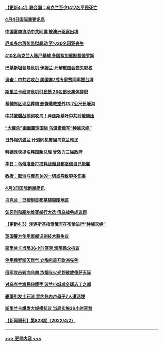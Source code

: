 #### [【更新4.4】联合国：乌克兰至少1417名平民死亡](../pages/prog202/a103391371.md?t=04041901) 
#### [4月4日国际重要讯息](../pages/prog202/a103391402.md?t=04041901) 
#### [中国富商协助中共间谍 被澳洲驱逐出境](../pages/prog202/a103391395.md?t=04041901) 
#### [厄瓜多尔再传监狱暴动 至少20名囚犯丧生](../pages/prog202/a103391386.md?t=04041901) 
#### [410名乌克兰人陈尸基辅 多国拟加重制裁俄罗斯](../pages/prog202/a103391346.md?t=04041901) 
#### [巴基斯坦领导危机 伊姆兰·汗解散国会丧失职权](../pages/prog202/a103391333.md?t=04041901) 
#### [调查：中共若攻台 美国逾7成专家赞同军援台湾](../pages/prog202/a103391302.md?t=04041901) 
#### [斯里兰卡经济危机引民愤 26名部长集体辞职](../pages/prog202/a103391318.md?t=04041901) 
#### [基辅郊区现乱葬岗 影像曝教堂外13.7公尺长壕沟](../pages/prog202/a103391296.md?t=04041901) 
#### [中共被爆战前网攻乌！泽连斯基吁中共对俄施压](../pages/prog202/a103391050.md?t=04041901) 
#### [“大屠杀”画面震惊国际 乌谴责俄军“种族灭绝”](../pages/prog202/a103391077.md?t=04041901) 
#### [日外相访波兰 计划同机带回乌克兰难民](../pages/prog202/a103391053.md?t=04041901) 
#### [韩德洙获提名韩国新总理 曾效力三届政府](../pages/prog202/a103391048.md?t=04041901) 
#### [华日：乌俄准备打损耗战而且都坚信自己能赢](../pages/prog202/a103391019.md?t=04041901) 
#### [教授：取消与俄有关的一切或导致更多伤害](../pages/prog202/a103390984.md?t=04041901) 
#### [4月3日国际新闻简讯](../pages/prog202/a103390895.md?t=04041901) 
#### [乌克兰：已控制首都基辅周围地区](../pages/prog202/a103390899.md?t=04041901) 
#### [匈牙利和塞尔维亚举行大选 俄乌战争成议题](../pages/prog202/a103390906.md?t=04041901) 
#### [【更新4.3】泽连斯基指责俄军在布恰进行“种族灭绝”](../pages/prog202/a103390844.md?t=04041901) 
#### [英国警方使用面部识别技术惹争议](../pages/prog202/a103390909.md?t=04041901) 
#### [斯里兰卡当局36小时宵禁 难阻民众抗议](../pages/prog202/a103390919.md?t=04041901) 
#### [停用俄罗斯天然气 立陶宛首开欧洲先例](../pages/prog202/a103390804.md?t=04041901) 
#### [俄军攻击转向乌南 浓烟与火光划破敖德萨天际](../pages/prog202/a103390795.md?t=04041901) 
#### [对乌克兰难民伸援手 波兰小城成全球志工之都](../pages/prog202/a103390758.md?t=04041901) 
#### [豪雨引发土石流 里约热内卢母子7人遭活埋](../pages/prog202/a103390636.md?t=04041901) 
#### [斯里兰卡爆发大规模抗议 当局实施36小时宵禁](../pages/prog202/a103390416.md?t=04041901) 
#### [【新闻周刊】第828期（2022/4/2）](../pages/prog202/a103390509.md?t=04041901) 

----
#### [ >>> 更早内容 <<< ](../indexes/prog202-earlier.md)
